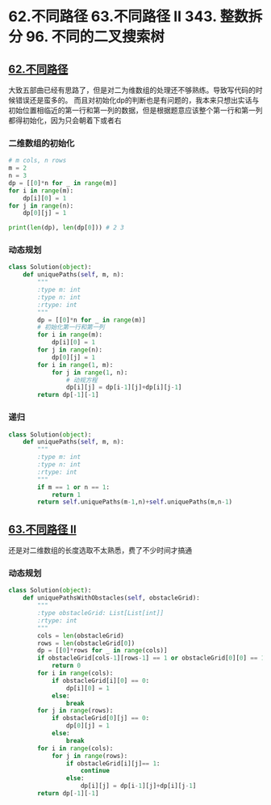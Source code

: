 # 62.不同路径 63.不同路径 II 343. 整数拆分 96. 不同的二叉搜索树
## [62.不同路径](https://leetcode.cn/problems/unique-paths/)
大致五部曲已经有思路了，但是对二为维数组的处理还不够熟练。导致写代码的时候错误还是蛮多的。
而且对初始化dp的判断也是有问题的，我本来只想出实话与初始位置相临近的第一行和第一列的数据，但是根据题意应该整个第一行和第一列都得初始化，因为只会朝着下或者右


### 二维数组的初始化
```python
# m cols, n rows
m = 2
n = 3
dp = [[0]*n for _ in range(m)]
for i in range(m):
    dp[i][0] = 1
for j in range(n):
    dp[0][j] = 1

print(len(dp), len(dp[0])) # 2 3 
```

### 动态规划
```python
class Solution(object):
    def uniquePaths(self, m, n):
        """
        :type m: int
        :type n: int
        :rtype: int
        """
        dp = [[0]*n for _ in range(m)]
        # 初始化第一行和第一列
        for i in range(m):
            dp[i][0] = 1
        for j in range(n):
            dp[0][j] = 1
        for i in range(1, m):
            for j in range(1, n):
                # 动规方程
                dp[i][j] = dp[i-1][j]+dp[i][j-1]
        return dp[-1][-1]
```

### 递归
```python
class Solution(object):
    def uniquePaths(self, m, n):
        """
        :type m: int
        :type n: int
        :rtype: int
        """
        if m == 1 or n == 1:
            return 1
        return self.uniquePaths(m-1,n)+self.uniquePaths(m,n-1)
```

## [63.不同路径 II](https://leetcode.cn/problems/unique-paths-ii/description/)
还是对二维数组的长度选取不太熟悉，费了不少时间才搞通
### 动态规划
```python
class Solution(object):
    def uniquePathsWithObstacles(self, obstacleGrid):
        """
        :type obstacleGrid: List[List[int]]
        :rtype: int
        """
        cols = len(obstacleGrid)
        rows = len(obstacleGrid[0])
        dp = [[0]*rows for _ in range(cols)]
        if obstacleGrid[cols-1][rows-1] == 1 or obstacleGrid[0][0] == 1:
            return 0 
        for i in range(cols):
            if obstacleGrid[i][0] == 0:
                dp[i][0] = 1
            else:
                break
        for j in range(rows):
            if obstacleGrid[0][j] == 0:
                dp[0][j] = 1
            else:
                break
        for i in range(cols):
            for j in range(rows):
                if obstacleGrid[i][j]== 1:
                    continue
                else:
                    dp[i][j] = dp[i-1][j]+dp[i][j-1]
        return dp[-1][-1]
```